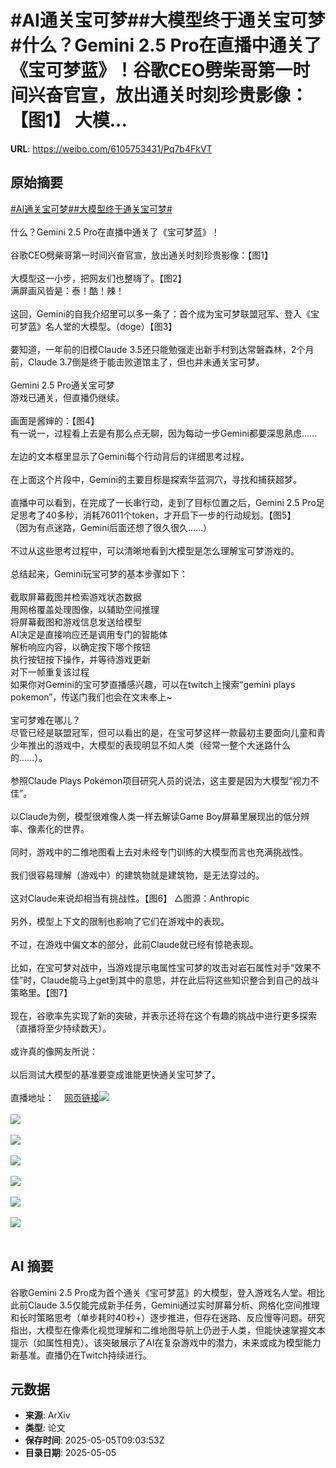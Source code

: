 # #AI通关宝可梦##大模型终于通关宝可梦#什么？Gemini 2.5 Pro在直播中通关了《宝可梦蓝》！谷歌CEO劈柴哥第一时间兴奋官宣，放出通关时刻珍贵影像：【图1】 大模...

**URL**: https://weibo.com/6105753431/Pq7b4FkVT

## 原始摘要

<a href="https://m.weibo.cn/search?containerid=231522type%3D1%26t%3D10%26q%3D%23AI%E9%80%9A%E5%85%B3%E5%AE%9D%E5%8F%AF%E6%A2%A6%23&amp;extparam=%23AI%E9%80%9A%E5%85%B3%E5%AE%9D%E5%8F%AF%E6%A2%A6%23" data-hide=""><span class="surl-text">#AI通关宝可梦#</span></a><a href="https://m.weibo.cn/search?containerid=231522type%3D1%26t%3D10%26q%3D%23%E5%A4%A7%E6%A8%A1%E5%9E%8B%E7%BB%88%E4%BA%8E%E9%80%9A%E5%85%B3%E5%AE%9D%E5%8F%AF%E6%A2%A6%23&amp;extparam=%23%E5%A4%A7%E6%A8%A1%E5%9E%8B%E7%BB%88%E4%BA%8E%E9%80%9A%E5%85%B3%E5%AE%9D%E5%8F%AF%E6%A2%A6%23" data-hide=""><span class="surl-text">#大模型终于通关宝可梦#</span></a><br><br>什么？Gemini 2.5 Pro在直播中通关了《宝可梦蓝》！<br><br>谷歌CEO劈柴哥第一时间兴奋官宣，放出通关时刻珍贵影像：【图1】  <br><br>大模型这一小步，把网友们也整嗨了。【图2】  <br>满屏画风皆是：泰！酷！辣！<br><br>这回，Gemini的自我介绍里可以多一条了：首个成为宝可梦联盟冠军、登入《宝可梦蓝》名人堂的大模型。（doge）【图3】<br><br>要知道，一年前的旧模Claude 3.5还只能勉强走出新手村到达常磐森林，2个月前，Claude 3.7倒是终于能击败道馆主了，但也并未通关宝可梦。<br><br>Gemini 2.5 Pro通关宝可梦  <br>游戏已通关，但直播仍继续。<br><br>画面是酱婶的：【图4】<br>有一说一，过程看上去是有那么点无聊，因为每动一步Gemini都要深思熟虑……<br><br>左边的文本框里显示了Gemini每个行动背后的详细思考过程。<br><br>在上面这个片段中，Gemini的主要目标是探索华蓝洞穴，寻找和捕获超梦。<br><br>直播中可以看到，在完成了一长串行动，走到了目标位置之后，Gemini 2.5 Pro足足思考了40多秒，消耗76011个token，才开启下一步的行动规划。【图5】  <br>（因为有点迷路，Gemini后面还想了很久很久……）<br><br>不过从这些思考过程中，可以清晰地看到大模型是怎么理解宝可梦游戏的。<br><br>总结起来，Gemini玩宝可梦的基本步骤如下：<br><br>截取屏幕截图并检索游戏状态数据  <br>用网格覆盖处理图像，以辅助空间推理  <br>将屏幕截图和游戏信息发送给模型  <br>AI决定是直接响应还是调用专门的智能体  <br>解析响应内容，以确定按下哪个按钮  <br>执行按钮按下操作，并等待游戏更新  <br>对下一帧重复该过程  <br>如果你对Gemini的宝可梦直播感兴趣，可以在twitch上搜索“gemini plays pokemon”，传送门我们也会在文末奉上~<br><br>宝可梦难在哪儿？  <br>尽管已经是联盟冠军，但可以看出的是，在宝可梦这样一款最初主要面向儿童和青少年推出的游戏中，大模型的表现明显不如人类（经常一整个大迷路什么的……）。<br><br>参照Claude Plays Pokémon项目研究人员的说法，这主要是因为大模型“视力不佳”。<br><br>以Claude为例，模型很难像人类一样去解读Game Boy屏幕里展现出的低分辨率、像素化的世界。<br><br>同时，游戏中的二维地图看上去对未经专门训练的大模型而言也充满挑战性。<br><br>我们很容易理解（游戏中）的建筑物就是建筑物，是无法穿过的。<br><br>这对Claude来说却相当有挑战性。【图6】 △图源：Anthropic  <br><br>另外，模型上下文的限制也影响了它们在游戏中的表现。<br><br>不过，在游戏中偏文本的部分，此前Claude就已经有惊艳表现。<br><br>比如，在宝可梦对战中，当游戏提示电属性宝可梦的攻击对岩石属性对手“效果不佳”时，Claude能马上get到其中的意思，并在此后将这些知识整合到自己的战斗策略里。【图7】<br><br>现在，谷歌率先实现了新的突破，并表示还将在这个有趣的挑战中进行更多探索（直播将至少持续数天）。<br><br>或许真的像网友所说：<br><br>以后测试大模型的基准要变成谁能更快通关宝可梦了。<br><br>直播地址：<a href="https://weibo.cn/sinaurl?u=https%3A%2F%2Fwww.twitch.tv%2Fgemini_plays_pokemon" data-hide=""><span class="url-icon"><img style="width: 1rem;height: 1rem" src="https://h5.sinaimg.cn/upload/2015/09/25/3/timeline_card_small_web_default.png" referrerpolicy="no-referrer"></span><span class="surl-text">网页链接</span></a><img style="" src="https://tvax3.sinaimg.cn/large/006Fd7o3ly1i12c6y4l0vg30k00b9kjr.gif" referrerpolicy="no-referrer"><br><br><img style="" src="https://tvax2.sinaimg.cn/large/006Fd7o3ly1i12c6yu3nej30oo0no4az.jpg" referrerpolicy="no-referrer"><br><br><img style="" src="https://tvax2.sinaimg.cn/large/006Fd7o3ly1i12c7cxedwj30oq0bk427.jpg" referrerpolicy="no-referrer"><br><br><img style="" src="https://tvax3.sinaimg.cn/large/006Fd7o3ly1i12c7mulyeg30u00gonpe.gif" referrerpolicy="no-referrer"><br><br><img style="" src="https://tvax4.sinaimg.cn/large/006Fd7o3ly1i12c7ojwe1j30u00gonnr.jpg" referrerpolicy="no-referrer"><br><br><img style="" src="https://tvax1.sinaimg.cn/large/006Fd7o3ly1i12c7rxvbdj30u00r87wh.jpg" referrerpolicy="no-referrer"><br><br><img style="" src="https://tvax3.sinaimg.cn/large/006Fd7o3ly1i12c7v8sa6j30u00gz47j.jpg" referrerpolicy="no-referrer"><br><br>

## AI 摘要

谷歌Gemini 2.5 Pro成为首个通关《宝可梦蓝》的大模型，登入游戏名人堂。相比此前Claude 3.5仅能完成新手任务，Gemini通过实时屏幕分析、网格化空间推理和长时策略思考（单步耗时40秒+）逐步推进，但存在迷路、反应慢等问题。研究指出，大模型在像素化视觉理解和二维地图导航上仍逊于人类，但能快速掌握文本提示（如属性相克）。该突破展示了AI在复杂游戏中的潜力，未来或成为模型能力新基准。直播仍在Twitch持续进行。

## 元数据

- **来源**: ArXiv
- **类型**: 论文
- **保存时间**: 2025-05-05T09:03:53Z
- **目录日期**: 2025-05-05
